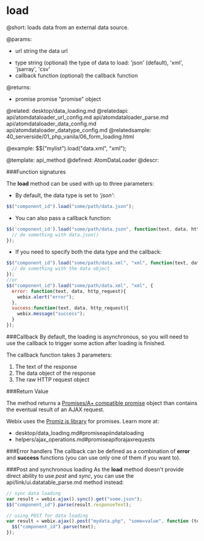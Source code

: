 load
====


@short: loads data from an external data source.

@params:
- url		string		the data url
* type		string		(optional) the type of data to load: 'json' (default), 'xml', 'jsarray', 'csv'
* callback		function		(optional) the callback function

@returns: 
- promise	    promise   	"promise" object

@related:
	desktop/data_loading.md
@relatedapi:
	api/atomdataloader_url_config.md
	api/atomdataloader_parse.md
	api/atomdataloader_data_config.md
	api/atomdataloader_datatype_config.md
@relatedsample:
	40_serverside/01_php_vanila/06_form_loading.html


@example:
$$("mylist").load("data.xml", "xml");

@template:	api_method
@defined:	AtomDataLoader
@descr:

###Function signatures

The **load** method can be used with up to three parameters:

- By default, the data type is set to *'json'*:
~~~js
$$("component_id").load("some/path/data.json");
~~~

- You can also pass a callback function:
~~~js
$$('component_id').load("some/path/data.json", function(text, data, http_request){
  // do something with data.json()
});
~~~

- If you need to specify both the data type and the callback:
~~~js
$$("component_id").load("some/path/data.xml", "xml", function(text, data, http_request){
  // do something with the data object
});
//or
$$("component_id").load("some/path/data.xml", "xml", {
  error: function(text, data, http_request){
    webix.alert("error");
  },
  success:function(text, data, http_request){
    webix.message("success");
  }
});
~~~

###Callback 
By default, the loading is asynchronous, so you will need to use the callback to trigger some action after loading is finished.

The callback function takes 3 parameters:

1. The text of the response
2. The data object of the response
3. The raw HTTP request object

###Return Value

The method returns a [Promises/A+ compatible promise](http://promisesaplus.com/) object than contains the eventual result of an AJAX request.

Webix uses the [Promiz.js library](https://github.com/zolmeister/promiz) for promises. Learn more at:

- desktop/data_loading.md#promiseapiindataloading
- helpers/ajax_operations.md#promiseapiforajaxrequests

###Error handlers
The callback can be defined as a combination of **error** and **success** functions (you can use only one of them if you want to).


###Post and synchronous loading
As the **load** method doesn't provide direct ability to use *post* and *sync*, you can use the api/link/ui.datatable_parse.md method instead:

~~~js
// sync data loading
var result = webix.ajax().sync().get("some.json");
$$("component_id").parse(result.responseText);
~~~

~~~js
// using POST for data loading
var result = webix.ajax().post("mydata.php", "some=value", function (text) {
  $$("component_id").parse(text);
});
~~~
